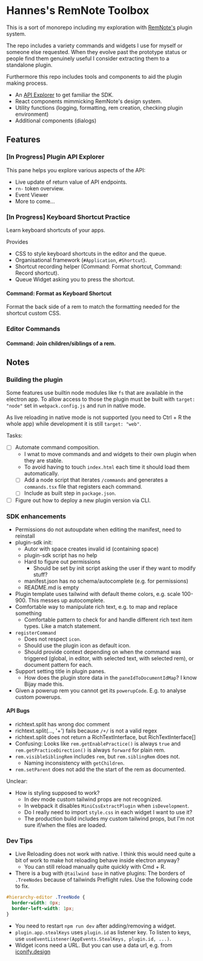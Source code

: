 # Hannes's RemNote Toolbox

This is a sort of monorepo including my exploration with [RemNote's](https://remnote.com) plugin system.

The repo includes a variety commands and widgets I use for myself or someone else requested. When they evolve past the prototype status or people find them genuinely useful I consider extracting them to a standalone plugin.

Furthermore this repo includes tools and components to aid the plugin making process.

- An [API Explorer](#in-progress-plugin-api-explorer) to get familiar the SDK.
- React components mimmicking RemNote's design system.
- Utility functions (logging, formatting, rem creation, checking plugin environment)
- Additional components (dialogs)

## Features

### [In Progress] Plugin API Explorer

This pane helps you explore various aspects of the API:

- Live update of return value of API endpoints.
- `rn-` token overview.
- Event Viewer
- More to come...

### [In Progress] Keyboard Shortcut Practice

Learn keyboard shortcuts of your apps.

Provides

- CSS to style keyboard shortcuts in the editor and the queue.
- Organisational framework (`#Application`, `#Shortcut`).
- Shortcut recording helper (Command: Format shortcut, Command: Record shortcut).
- Queue Widget asking you to press the shortcut.

#### Command: Format as Keyboard Shortcut

<!-- TODO: Image -->

Format the back side of a rem to match the formatting needed for the shortcut custom CSS.

### Editor Commands

#### Command: Join children/siblings of a rem.

<!-- TODO: Image -->

## Notes

### Building the plugin

Some features use builtin node modules like `fs` that are available in the electron app.
To allow access to those the plugin must be built with `target: "node"` set in `webpack.config.js`
and run in native mode.

As live reloading in native mode is not supported (you need to Ctrl + R the whole app) while
development it is still `target: "web"`.

Tasks:

- [ ] Automate command composition.
  - I wnat to move commands and and widgets to their own plugin when they are stable.
  - To avoid having to touch `index.html` each time it should load them automatically.
  - [ ] Add a node script that iterates `/commands` and generates a `commands.tsx` file that registers each command.
  - [ ] Include as built step in `package.json`.
- [ ] Figure out how to deploy a new plugin version via CLI.

### SDK enhancements

- Permissions do not autoupdate when editing the manifest, need to reinstall
- plugin-sdk init:
  - Autor with space creates invalid id (containing space)
  - plugin-sdk script has no help
  - Hard to figure out permissions
    - Should be set by init script asking the user if they want to modify stuff?
  - manifest.json has no schema/autocomplete (e.g. for permissions)
  - README.md is empty
- Plugin template uses tailwind with default theme colors, e.g. scale 100-900. This messes up autocomplete.
- Comfortable way to manipulate rich text, e.g. to map and replace something
  - Comfortable pattern to check for and handle different rich text item types. Like a match statement.
- `registerCommand`
  - Does not respect `icon`.
  - Should use the plugin icon as default icon.
  - Should provide context depending on when the command was triggered (global, in editor, with selected text, with selected rem), or document pattern for each.
- Support setting title in plugin panes.
  - How does the plugin store data in the `paneIdToDocumentIdMap`? I know Bijay made this.
- Given a powerup rem you cannot get its `powerupCode`. E.g. to analyse custom powerups.

#### API Bugs

- richtext.split has wrong doc comment
- richtext.split(..., '+') fails because `/+/` is not a valid regex
- richtext.split does not return a RichTextInterface, but RichTextInterface[]
- Confusing: Looks like `rem.getEnablePractice()` is always `true` and `rem.getPracticeDirection()` is always `forward` for plain rem.
- `rem.visibleSiblingRem` includes `rem`, but `rem.siblingRem` does not.
  - Naming inconsistency with `getChildren`.
- `rem.setParent` does not add the the start of the rem as documented.

Unclear:

- How is styling supposed to work?
  - In dev mode custom tailwind props are not recognized.
  - In webpack it disables `MiniCssExtractPlugin` when `isDevelopment`.
  - Do I really need to import `style.css` in each widget I want to use it?
  - The production build includes my custom tailwind props, but I'm not sure if/when the files are loaded.

### Dev Tips

- Live Reloading does not work with native. I think this would need quite a bit of work to make hot reloading behave inside electron anyway?
  - You can still reload manually quite quickly with Cmd + R.
- There is a bug with `@tailwind base` in native plugins: The borders of `.TreeNodes` because of tailwinds Preflight rules. Use the following code to fix.

```css
#hierarchy-editor .TreeNode {
  border-width: 0px;
  border-left-width: 1px;
}
```

- You need to restart `npm run dev` after adding/removing a widget.
- `plugin.app.stealKeys` uses `plugin.id` as listener key. To listen to keys, use `useEventListener(AppEvents.StealKeys, plugin.id, ...)`.
- Widget icons need a URL. But you can use a data url, e.g. from [iconify.design](https://iconify.design/)
